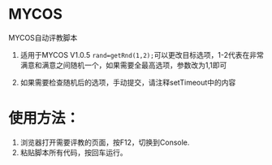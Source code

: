 # MYCOS
MYCOS自动评教脚本

1. 适用于MYCOS V1.0.5
`rand=getRnd(1,2);`可以更改目标选项，1-2代表在非常满意和满意之间随机一个，如果需要全最高选项，参数改为1,1即可

2. 如果需要检查随机后的选项，手动提交，请注释setTimeout中的内容

# 使用方法：
1. 浏览器打开需要评教的页面，按F12，切换到Console.
2. 粘贴脚本所有代码，按回车运行。
